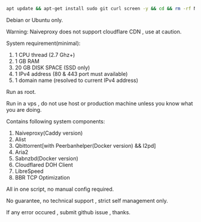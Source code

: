 ```bash
apt update && apt-get install sudo git curl screen -y && cd && rm -rf NaiveDeploy && git clone https://github.com/Cyber-2000/NaiveDeploy.git && cd NaiveDeploy&& sudo screen -U bash main.sh
```

Debian or Ubuntu only.

Warning: Naiveproxy does not support cloudflare CDN , use at caution.

System requirement(minimal):

1. 1 CPU thread (2.7 Ghz+)
2. 1 GB RAM
3. 20 GB DISK SPACE (SSD only)
4. 1 IPv4 address (80 & 443 port must available)
5. 1 domain name (resolved to current IPv4 address)

Run as root.

Run in a vps , do not use host or production machine unless you know what you are doing.

Contains following system components:

1. Naiveproxy(Caddy version) 
2. Alist 
3. Qbittorrent[with Peerbanhelper(Docker version) && I2pd] 
4. Aria2 
5. Sabnzbd(Docker version)
6. Cloudflared DOH Client
7. LibreSpeed
8. BBR TCP Optimization

All in one script, no manual config required.

No guarantee, no technical support , strict self management only.

If any error occured , submit github issue , thanks.
